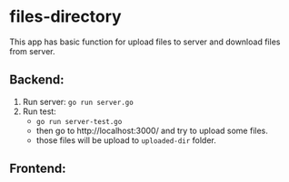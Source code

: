 # files-directory
This app has basic function for upload files to server and download files from server.

## Backend:
1.  Run server: `go run server.go`
2.  Run test: 
    * `go run server-test.go` 
    * then go to http://localhost:3000/ and try to upload some files.
    * those files will be upload to `uploaded-dir` folder.

## Frontend:
